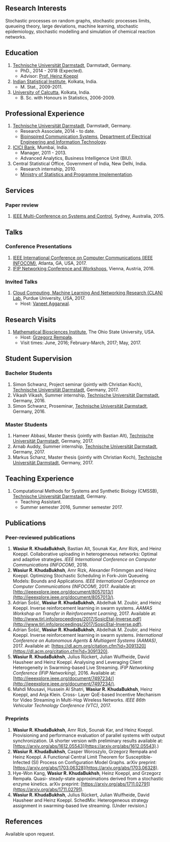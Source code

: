 ## Research Interests
Stochastic processes on random graphs, stochastic processes limits, queueing theory, large deviations, machine learning, stochastic epidemiology, stochastic modelling and simulation of chemical reaction networks.

## Education
1. [Technische Universität Darmstadt](https://www.tu-darmstadt.de/index.en.jsp), Darmstadt, Germany.
    * PhD., 2014 - 2018 (Expected).
    * Advisor: [Prof. Heinz Koeppl](http://www.bcs.tu-darmstadt.de/biocomm/people_1/professor/heinzkoeppl.en.jsp)
2. [Indian Statistical Institute](http://www.isical.ac.in/), Kolkata, India.
    * M. Stat., 2009-2011.
3. [University of Calcutta](http://www.caluniv.ac.in/), Kolkata, India.
    * B. Sc. with Honours in Statistics, 2006-2009. 

## Professional Experience
1. [Technische Universität Darmstadt](https://www.tu-darmstadt.de/index.en.jsp), Darmstadt, Germany.
    * Research Associate, 2014 - to date. 
    * [Bioinspired Communication Systems](http://www.bcs.tu-darmstadt.de/biocomm/welcome/index.en.jsp), [Department of Electrical Engineering and Information Technology](https://www.etit.tu-darmstadt.de/fachbereich/index.en.jsp). 
2. [ICICI Bank](https://www.icicibank.com/), Mumbai, India.
    * Manager, 2011 - 2013.
    * Advanced Analytics, Business Intelligence Unit (BIU). 
3. Central Statistical Office, Government of India, New Delhi, India. 
    * Research internship, 2010. 
    * [Ministry of Statistics and Programme Implementation](http://mospi.nic.in/Mospi_New/site/home.aspx). 

## Services
### Paper review
1. [IEEE Multi-Conference on Systems and Control](http://msc2015.ieeecss.org/), Sydney, Australia, 2015.

## Talks 
### Conference Presentations
1. [IEEE International Conference on Computer Communications (IEEE INFOCOM)](http://infocom2017.ieee-infocom.org/), Atlanta, GA, USA, 2017. 
2. [IFIP Networking Conference and Workshops](https://networking2016.univie.ac.at/), Vienna, Austria, 2016.

### Invited Talks
1. [Cloud Computing, Machine Learning And Networking Research (CLAN) Lab](https://engineering.purdue.edu/CLANLabs), Purdue University, USA, 2017.
    * Host: [Vaneet Aggarwal](http://web.ics.purdue.edu/~vaneet/).

## Research Visits
1. [Mathematical Biosciences Institute](https://mbi.osu.edu/), The Ohio State University, USA. 
    * Host: [Grzegorz Rempała](https://neyman.mbi.ohio-state.edu/).
    * Visit times: June, 2016; February-March, 2017; May, 2017. 
    
## Student Supervision
### Bachelor Students 
1. Simon Schwanz, Project seminar (jointly with Christian Koch), [Technische Universität Darmstadt](https://www.tu-darmstadt.de/index.en.jsp), Germany, 2017. 
2. Vikash Vikash, Summer internship, [Technische Universität Darmstadt](https://www.tu-darmstadt.de/index.en.jsp), Germany, 2016.
3. Simon Schwanz, Proseminar, [Technische Universität Darmstadt](https://www.tu-darmstadt.de/index.en.jsp), Germany, 2016.


### Master Students
1. Hameer Abbasi, Master thesis (jointly with Bastian Alt), [Technische Universität Darmstadt](https://www.tu-darmstadt.de/index.en.jsp), Germany, 2017.
2. Arnab Auddy, Summer internship, [Technische Universität Darmstadt](https://www.tu-darmstadt.de/index.en.jsp), Germany, 2017.
3. Markus Schanz, Master thesis (jointly with Christian Koch), [Technische Universität Darmstadt](https://www.tu-darmstadt.de/index.en.jsp), Germany, 2017.

## Teaching Experience
1. Computational Methods for Systems and Synthetic Biology (CMSSB), [Technische Universität Darmstadt](https://www.tu-darmstadt.de/index.en.jsp), Germany.
    * Teaching Assistant.
    * Summer semester 2016, Summer semester 2017.

## Publications 
### Peer-reviewed publications 
1. **Wasiur R. KhudaBukhsh**, Bastian Alt, Sounak Kar, Amr Rizk, and Heinz Koeppl. Collaborative uploading in heterogeneous networks: Optimal and adaptive strategies. _IEEE International Conference on Computer Communications (INFOCOM)_, 2018. 
2. **Wasiur R. KhudaBukhsh**, Amr Rizk, Alexander Frömmgen and Heinz Koeppl. Optimizing Stochastic Scheduling in Fork-Join Queueing Models: Bounds and Applications. _IEEE International Conference on Computer Communications (INFOCOM)_, 2017. Available at: [http://ieeexplore.ieee.org/document/8057013/](http://ieeexplore.ieee.org/document/8057013/).
3. Adrian Šošić, **Wasiur R. KhudaBukhsh**, Abdelhak M. Zoubir, and Heinz Koeppl. Inverse reinforcement learning in swarm systems. _AAMAS Workshop on Transfer in Reinforcement Learning_, 2017. Available at: [http://www.tirl.info/proceedings/2017/SosicEtal-Inverse.pdf](http://www.tirl.info/proceedings/2017/SosicEtal-Inverse.pdf).
4. Adrian Šošić, **Wasiur R. KhudaBukhsh**, Abdelhak M. Zoubir, and Heinz Koeppl. Inverse reinforcement learning in swarm systems. _International Conference on Autonomous Agents & Multiagent Systems (AAMAS)_, 2017. Available at: [https://dl.acm.org/citation.cfm?id=3091320](https://dl.acm.org/citation.cfm?id=3091320).
5. **Wasiur R. KhudaBukhsh**, Julius Rückert, Julian Wulfheide, David Hausheer and Heinz Koeppl. Analysing and Leveraging Client Heterogeneity in Swarming-based Live Streaming. _IFIP Networking Conference (IFIP Networking)_, 2016. Available at: [http://ieeexplore.ieee.org/document/7497234/](http://ieeexplore.ieee.org/document/7497234/).
6. Mahdi Mousavi, Hussein Al Shatri, **Wasiur R. KhudaBukhsh**, Heinz Koeppl, and Anja Klein. Cross- Layer QoE-based Incentive Mechanism for Video Streaming in Multi-Hop Wireless Networks. _IEEE 86th Vehicular Technology Conference (VTC)_, 2017. 

### Preprints
1. **Wasiur R. KhudaBukhsh**, Amr Rizk, Sounak Kar, and Heinz Koeppl. Provisioning and performance evaluation of parallel systems with output synchronization. (A shorter version with preliminary results available at: [https://arxiv.org/abs/1612.05543](https://arxiv.org/abs/1612.05543).)
2. **Wasiur R. KhudaBukhsh**, Casper Woroszylo, Grzegorz Rempała and Heinz Koeppl. A Functional Central Limit Theorem for Susceptible-Infected (SI) Process on Configuration Model Graphs. arXiv preprint: [https://arxiv.org/abs/1703.06328](https://arxiv.org/abs/1703.06328).
3. Hye-Won Kang, **Wasiur R. KhudaBukhsh**, Heinz Koeppl, and Grzegorz Rempała. Quasi- steady-state approximations derived from a stochastic enzyme kinetics. arXiv preprint: [https://arxiv.org/abs/1711.02791](https://arxiv.org/abs/1711.02791).
4. **Wasiur R. KhudaBukhsh**, Julius Rückert, Julian Wulfheide, David Hausheer and Heinz Koeppl. SchedMix: Heterogeneous strategy assignment in swarming-based live streaming. (Under revision.)

## References 
Available upon request. 

